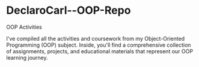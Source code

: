 # DeclaroCarl--OOP-Repo
OOP Activities


I've compiled all the activities and coursework from my Object-Oriented Programming (OOP) subject. Inside, you'll find a comprehensive collection of assignments, projects, and educational materials that represent our OOP learning journey. 
